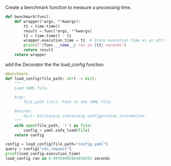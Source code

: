 Create a benchmark function to measure a processing time.

```python
def benchmark(func):
    def wrapper(*args, **kwargs):
        t1 = time.time()
        result = func(*args, **kwargs)
        t2 = time.time() - t1
        wrapper.execution_time = t2  # Store execution time as an attribute
        print(f"{func.__name__} ran in {t2} seconds")
        return result
    return wrapper
```

add the Decorator the the load_config function.

```python
@benchmark
def load_config(file_path: str) -> dict:
    """
    Load YAML file.

    Args:
        file_path (str): Path to the YAML file.

    Returns:
        dict: Dictionary containing configuration information.
    """
    with open(file_path, 'r') as file:
        config = yaml.safe_load(file)
    return config
```

```python
config = load_config(file_path="config.yaml")
query = config["cds_request"]
print(load_config.execution_time)
load_config ran in 0.00769495964050293 seconds
```